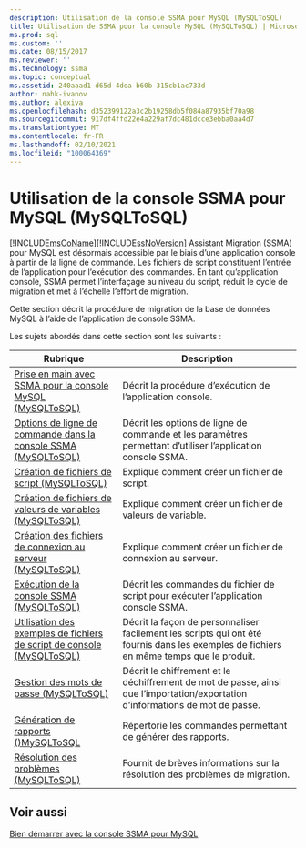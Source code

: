 ```yaml
---
description: Utilisation de la console SSMA pour MySQL (MySQLToSQL)
title: Utilisation de SSMA pour la console MySQL (MySQLToSQL) | Microsoft Docs
ms.prod: sql
ms.custom: ''
ms.date: 08/15/2017
ms.reviewer: ''
ms.technology: ssma
ms.topic: conceptual
ms.assetid: 240aaad1-d65d-4dea-b60b-315cb1ac733d
author: nahk-ivanov
ms.author: alexiva
ms.openlocfilehash: d352399122a3c2b19258db5f084a87935bf70a98
ms.sourcegitcommit: 917df4ffd22e4a229af7dc481dcce3ebba0aa4d7
ms.translationtype: MT
ms.contentlocale: fr-FR
ms.lasthandoff: 02/10/2021
ms.locfileid: "100064369"
---
```

# <a name="working-with-ssma-for-mysql-console-mysqltosql"></a>Utilisation de la console SSMA pour MySQL (MySQLToSQL)
[!INCLUDE[msCoName](../../includes/msconame_md.md)][!INCLUDE[ssNoVersion](../../includes/ssnoversion-md.md)] Assistant Migration (SSMA) pour MySQL est désormais accessible par le biais d’une application console à partir de la ligne de commande. Les fichiers de script constituent l’entrée de l’application pour l’exécution des commandes. En tant qu’application console, SSMA permet l’interfaçage au niveau du script, réduit le cycle de migration et met à l’échelle l’effort de migration.  
  
Cette section décrit la procédure de migration de la base de données MySQL à l’aide de l’application de console SSMA.  
  
Les sujets abordés dans cette section sont les suivants :  
  
|Rubrique|Description|  
|-|-|  
|[Prise en main avec SSMA pour la console MySQL &#40;MySQLToSQL&#41;](../../ssma/mysql/getting-started-with-ssma-for-mysql-console-mysqltosql.md)|Décrit la procédure d’exécution de l’application console.|  
|[Options de ligne de commande dans la console SSMA &#40;MySQLToSQL&#41;](../../ssma/mysql/command-line-options-in-ssma-console-mysqltosql.md)|Décrit les options de ligne de commande et les paramètres permettant d’utiliser l’application console SSMA.|  
|[Création de fichiers de script &#40;MySQLToSQL&#41;](../../ssma/mysql/creating-script-files-mysqltosql.md)|Explique comment créer un fichier de script.|  
|[Création de fichiers de valeurs de variables &#40;MySQLToSQL&#41;](../../ssma/mysql/creating-variable-value-files-mysqltosql.md)|Explique comment créer un fichier de valeurs de variable.|  
|[Création des fichiers de connexion au serveur &#40;MySQLToSQL&#41;](../../ssma/mysql/creating-the-server-connection-files-mysqltosql.md)|Explique comment créer un fichier de connexion au serveur.|  
|[Exécution de la console SSMA &#40;MySQLToSQL&#41;](../../ssma/mysql/executing-the-ssma-console-mysqltosql.md)|Décrit les commandes du fichier de script pour exécuter l’application console SSMA.|  
|[Utilisation des exemples de fichiers de script de console &#40;MySQLToSQL&#41;](../../ssma/mysql/working-with-the-sample-console-script-files-mysqltosql.md)|Décrit la façon de personnaliser facilement les scripts qui ont été fournis dans les exemples de fichiers en même temps que le produit.|  
|[Gestion des mots de passe &#40;MySQLToSQL&#41;](../../ssma/mysql/managing-passwords-mysqltosql.md)|Décrit le chiffrement et le déchiffrement de mot de passe, ainsi que l’importation/exportation d’informations de mot de passe.|  
|[Génération de rapports &#40;&#41;MySQLToSQL ](../../ssma/mysql/generating-reports-mysqltosql.md)|Répertorie les commandes permettant de générer des rapports.|  
|[Résolution des problèmes &#40;MySQLToSQL&#41;](../../ssma/mysql/troubleshooting-mysqltosql.md)|Fournit de brèves informations sur la résolution des problèmes de migration.|  
  
## <a name="see-also"></a>Voir aussi  
[Bien démarrer avec la console SSMA pour MySQL](getting-started-with-ssma-for-mysql-console-mysqltosql.md)  
  
